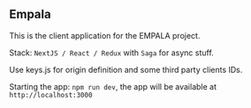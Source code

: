 ## Empala

This is the client application for the EMPALA project.

Stack: `NextJS / React / Redux` with `Saga` for async stuff.

Use keys.js for origin definition and some third party clients IDs.

Starting the app: `npm run dev`, the app will be available at `http://localhost:3000`